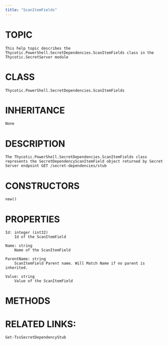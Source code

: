 ```yaml
---
title: "ScanItemFields"
---
```


# TOPIC
    This help topic describes the Thycotic.PowerShell.SecretDependencies.ScanItemFields class in the Thycotic.SecretServer module

# CLASS
    Thycotic.PowerShell.SecretDependencies.ScanItemFields

# INHERITANCE
    None

# DESCRIPTION
    The Thycotic.PowerShell.SecretDependencies.ScanItemFields class represents the SecretDependencyScanItemField object returned by Secret Server endpoint GET /secret-dependencies/stub

# CONSTRUCTORS
    new()

# PROPERTIES
    Id: integer (int32)
        Id of the ScanItemField

    Name: string
        Name of the ScanItemField

    ParentName: string
        ScanItemField Parent name. Will Match Name if no parent is inherited.

    Value: string
        Value of the ScanItemField

# METHODS

# RELATED LINKS:
    Get-TssSecretDependencyStub